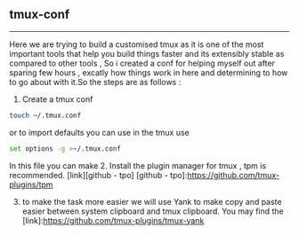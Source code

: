 ## tmux-conf
___
 
Here we are trying to build a customised tmux as it is one of the most important tools that help you build things faster and its extensibly stable as compared to other tools , So i created a conf for helping myself out after sparing few hours , excatly how things work in here and determining to how to go about with it.So the steps are as follows :
1. Create a tmux conf 
``` bash
touch ~/.tmux.conf 
``` 
or to import defaults you can use in the tmux use
```bash
set options -g >~/.tmux.conf
```
In this file you can make 
2. Install the plugin manager for tmux , tpm is recommended.
[link][github - tpo]
[github - tpo]:https://github.com/tmux-plugins/tpm

3. to make the task more easier we will use Yank to make copy and paste easier between system clipboard and tmux clipboard.
You may find the 
[link]:https://github.com/tmux-plugins/tmux-yank 
